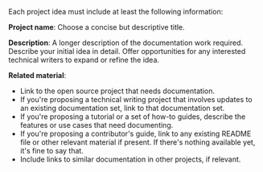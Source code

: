 Each project idea must include at least the following information:

**Project name**: Choose a concise but descriptive title.

**Description**: A longer description of the documentation work required. Describe your initial idea in detail. Offer opportunities for any interested technical writers to expand or refine the idea.

**Related material**:
- Link to the open source project that needs documentation.
- If you're proposing a technical writing project that involves updates to an existing documentation set, link to that documentation set.
- If you're proposing a tutorial or a set of how-to guides, describe the features or use cases that need documenting.
- If you're proposing a contributor's guide, link to any existing README file or other relevant material if present. If there's nothing available yet, it's fine to say that.
- Include links to similar documentation in other projects, if relevant.

